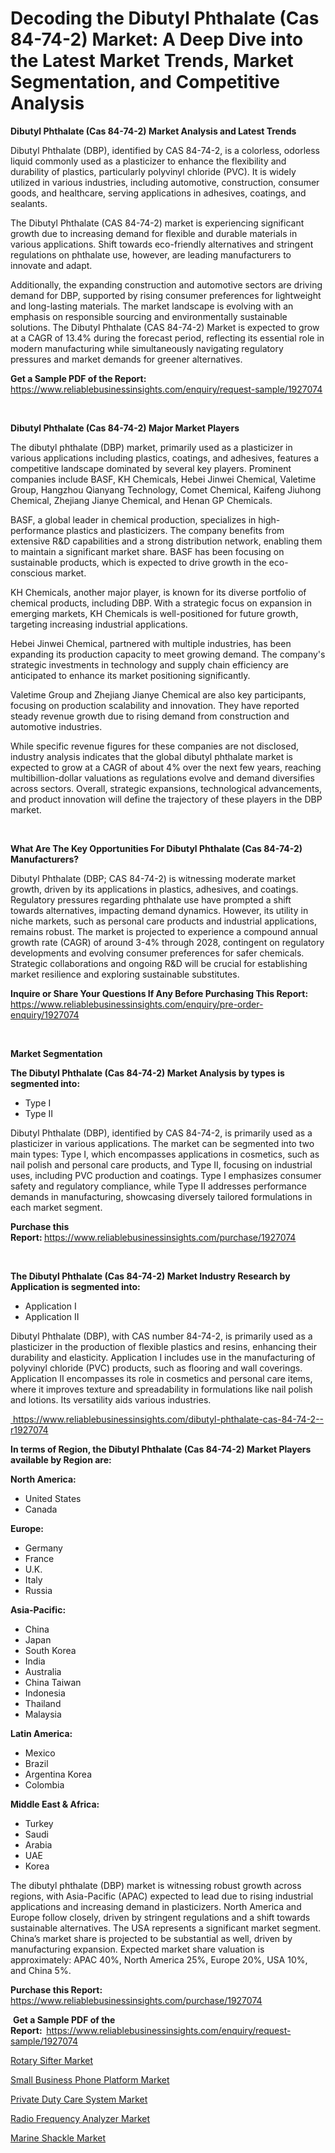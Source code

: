 <p><h1>Decoding the Dibutyl Phthalate (Cas 84-74-2) Market: A Deep Dive into the Latest Market Trends, Market Segmentation, and Competitive Analysis</h1></p><p><strong>Dibutyl Phthalate (Cas 84-74-2) Market Analysis and Latest Trends</strong></p>
<p><p>Dibutyl Phthalate (DBP), identified by CAS 84-74-2, is a colorless, odorless liquid commonly used as a plasticizer to enhance the flexibility and durability of plastics, particularly polyvinyl chloride (PVC). It is widely utilized in various industries, including automotive, construction, consumer goods, and healthcare, serving applications in adhesives, coatings, and sealants.</p><p>The Dibutyl Phthalate (CAS 84-74-2) market is experiencing significant growth due to increasing demand for flexible and durable materials in various applications. Shift towards eco-friendly alternatives and stringent regulations on phthalate use, however, are leading manufacturers to innovate and adapt. </p><p>Additionally, the expanding construction and automotive sectors are driving demand for DBP, supported by rising consumer preferences for lightweight and long-lasting materials. The market landscape is evolving with an emphasis on responsible sourcing and environmentally sustainable solutions. The Dibutyl Phthalate (CAS 84-74-2) Market is expected to grow at a CAGR of 13.4% during the forecast period, reflecting its essential role in modern manufacturing while simultaneously navigating regulatory pressures and market demands for greener alternatives.</p></p>
<p><strong>Get a Sample PDF of the Report:&nbsp;</strong> <a href="https://www.reliablebusinessinsights.com/enquiry/request-sample/1927074?utm_campaign=60&utm_medium=2&utm_source=Github&utm_content=ia&utm_term=25102024&utm_id=dibutyl-phthalate-cas-84-74-2">https://www.reliablebusinessinsights.com/enquiry/request-sample/1927074</a></p>
<p>&nbsp;</p>
<p><strong>Dibutyl Phthalate (Cas 84-74-2) Major Market Players</strong></p>
<p><p>The dibutyl phthalate (DBP) market, primarily used as a plasticizer in various applications including plastics, coatings, and adhesives, features a competitive landscape dominated by several key players. Prominent companies include BASF, KH Chemicals, Hebei Jinwei Chemical, Valetime Group, Hangzhou Qianyang Technology, Comet Chemical, Kaifeng Jiuhong Chemical, Zhejiang Jianye Chemical, and Henan GP Chemicals.</p><p>BASF, a global leader in chemical production, specializes in high-performance plastics and plasticizers. The company benefits from extensive R&D capabilities and a strong distribution network, enabling them to maintain a significant market share. BASF has been focusing on sustainable products, which is expected to drive growth in the eco-conscious market.</p><p>KH Chemicals, another major player, is known for its diverse portfolio of chemical products, including DBP. With a strategic focus on expansion in emerging markets, KH Chemicals is well-positioned for future growth, targeting increasing industrial applications.</p><p>Hebei Jinwei Chemical, partnered with multiple industries, has been expanding its production capacity to meet growing demand. The company's strategic investments in technology and supply chain efficiency are anticipated to enhance its market positioning significantly.</p><p>Valetime Group and Zhejiang Jianye Chemical are also key participants, focusing on production scalability and innovation. They have reported steady revenue growth due to rising demand from construction and automotive industries.</p><p>While specific revenue figures for these companies are not disclosed, industry analysis indicates that the global dibutyl phthalate market is expected to grow at a CAGR of about 4% over the next few years, reaching multibillion-dollar valuations as regulations evolve and demand diversifies across sectors. Overall, strategic expansions, technological advancements, and product innovation will define the trajectory of these players in the DBP market.</p></p>
<p>&nbsp;</p>
<p><strong>What Are The Key Opportunities For Dibutyl Phthalate (Cas 84-74-2) Manufacturers?</strong></p>
<p><p>Dibutyl Phthalate (DBP; CAS 84-74-2) is witnessing moderate market growth, driven by its applications in plastics, adhesives, and coatings. Regulatory pressures regarding phthalate use have prompted a shift towards alternatives, impacting demand dynamics. However, its utility in niche markets, such as personal care products and industrial applications, remains robust. The market is projected to experience a compound annual growth rate (CAGR) of around 3-4% through 2028, contingent on regulatory developments and evolving consumer preferences for safer chemicals. Strategic collaborations and ongoing R&D will be crucial for establishing market resilience and exploring sustainable substitutes.</p></p>
<p><strong>Inquire or Share Your Questions If Any Before Purchasing This Report:</strong> <a href="https://www.reliablebusinessinsights.com/enquiry/pre-order-enquiry/1927074?utm_campaign=60&utm_medium=2&utm_source=Github&utm_content=ia&utm_term=25102024&utm_id=dibutyl-phthalate-cas-84-74-2">https://www.reliablebusinessinsights.com/enquiry/pre-order-enquiry/1927074</a></p>
<p>&nbsp;</p>
<p><strong>Market Segmentation</strong></p>
<p><strong>The Dibutyl Phthalate (Cas 84-74-2) Market Analysis by types is segmented into:</strong></p>
<p><ul><li>Type I</li><li>Type II</li></ul></p>
<p><p>Dibutyl Phthalate (DBP), identified by CAS 84-74-2, is primarily used as a plasticizer in various applications. The market can be segmented into two main types: Type I, which encompasses applications in cosmetics, such as nail polish and personal care products, and Type II, focusing on industrial uses, including PVC production and coatings. Type I emphasizes consumer safety and regulatory compliance, while Type II addresses performance demands in manufacturing, showcasing diversely tailored formulations in each market segment.</p></p>
<p><strong>Purchase this Report:&nbsp;</strong><a href="https://www.reliablebusinessinsights.com/purchase/1927074?utm_campaign=60&utm_medium=2&utm_source=Github&utm_content=ia&utm_term=25102024&utm_id=dibutyl-phthalate-cas-84-74-2">https://www.reliablebusinessinsights.com/purchase/1927074</a></p>
<p>&nbsp;</p>
<p><strong>The Dibutyl Phthalate (Cas 84-74-2) Market Industry Research by Application is segmented into:</strong></p>
<p><ul><li>Application I</li><li>Application II</li></ul></p>
<p><p>Dibutyl Phthalate (DBP), with CAS number 84-74-2, is primarily used as a plasticizer in the production of flexible plastics and resins, enhancing their durability and elasticity. Application I includes use in the manufacturing of polyvinyl chloride (PVC) products, such as flooring and wall coverings. Application II encompasses its role in cosmetics and personal care items, where it improves texture and spreadability in formulations like nail polish and lotions. Its versatility aids various industries.</p></p>
<p><a href="https://www.reliablebusinessinsights.com/dibutyl-phthalate-cas-84-74-2--r1927074?utm_campaign=60&utm_medium=2&utm_source=Github&utm_content=ia&utm_term=25102024&utm_id=dibutyl-phthalate-cas-84-74-2">&nbsp;https://www.reliablebusinessinsights.com/dibutyl-phthalate-cas-84-74-2--r1927074</a></p>
<p><strong>In terms of Region, the Dibutyl Phthalate (Cas 84-74-2) Market Players available by Region are:</strong></p>
<p>
    <p> <strong> North America: </strong>
        <ul>
            <li>United States</li>
            <li>Canada</li>
        </ul>
        </p> 
    <p> <strong> Europe: </strong>
        <ul>
            <li>Germany</li>
            <li>France</li>
            <li>U.K.</li>
            <li>Italy</li>
            <li>Russia</li>
        </ul>
        </p> 
    <p> <strong> Asia-Pacific: </strong>
        <ul>
            <li>China</li>
            <li>Japan</li>
            <li>South Korea</li>
            <li>India</li>
            <li>Australia</li>
            <li>China Taiwan</li>
            <li>Indonesia</li>
            <li>Thailand</li>
            <li>Malaysia</li>
        </ul>
        </p> 
    <p> <strong> Latin America: </strong>
        <ul>
            <li>Mexico</li>
            <li>Brazil</li>
            <li>Argentina Korea</li>
            <li>Colombia</li>
        </ul>
        </p> 
    <p> <strong> Middle East & Africa: </strong>
        <ul>
            <li>Turkey</li>
            <li>Saudi</li>
            <li>Arabia</li>
            <li>UAE</li>
            <li>Korea</li>
        </ul>
    </p>
    </p>
<p><p>The dibutyl phthalate (DBP) market is witnessing robust growth across regions, with Asia-Pacific (APAC) expected to lead due to rising industrial applications and increasing demand in plasticizers. North America and Europe follow closely, driven by stringent regulations and a shift towards sustainable alternatives. The USA represents a significant market segment. China’s market share is projected to be substantial as well, driven by manufacturing expansion. Expected market share valuation is approximately: APAC 40%, North America 25%, Europe 20%, USA 10%, and China 5%.</p></p>
<p><strong>Purchase this Report: </strong><a href="https://www.reliablebusinessinsights.com/purchase/1927074?utm_campaign=60&utm_medium=2&utm_source=Github&utm_content=ia&utm_term=25102024&utm_id=dibutyl-phthalate-cas-84-74-2">https://www.reliablebusinessinsights.com/purchase/1927074</a></p>
<p>&nbsp;<strong>Get a Sample PDF of the Report:&nbsp;&nbsp;</strong><a href="https://www.reliablebusinessinsights.com/enquiry/request-sample/1927074?utm_campaign=60&utm_medium=2&utm_source=Github&utm_content=ia&utm_term=25102024&utm_id=dibutyl-phthalate-cas-84-74-2">https://www.reliablebusinessinsights.com/enquiry/request-sample/1927074</a></p>
<p><strong></strong></p>
<p><p><a href="https://issuu.com/reportprime-2/docs/rotary-sifter-market-size-2030.pptx_8d00869bc961bc?utm_campaign=60&utm_medium=2&utm_source=Github&utm_content=ia&utm_term=25102024&utm_id=dibutyl-phthalate-cas-84-74-2">Rotary Sifter Market</a></p><p><a href="https://www.linkedin.com/pulse/small-business-phone-platform-market-research-report-2024-wxinf?utm_campaign=60&utm_medium=2&utm_source=Github&utm_content=ia&utm_term=25102024&utm_id=dibutyl-phthalate-cas-84-74-2">Small Business Phone Platform Market</a></p><p><a href="https://www.linkedin.com/pulse/navigating-private-duty-care-system-market-expert-analysis-ndktf?utm_campaign=60&utm_medium=2&utm_source=Github&utm_content=ia&utm_term=25102024&utm_id=dibutyl-phthalate-cas-84-74-2">Private Duty Care System Market</a></p><p><a href="https://github.com/darientvns/Market-Research-Report-List-1/blob/main/radio-frequency-analyzer-market.md?utm_campaign=60&utm_medium=2&utm_source=Github&utm_content=ia&utm_term=25102024&utm_id=dibutyl-phthalate-cas-84-74-2">Radio Frequency Analyzer Market</a></p><p><a href="https://issuu.com/reportprime-2/docs/marine-shackle-market-size-2030.ppt_07922d30c26c69?utm_campaign=60&utm_medium=2&utm_source=Github&utm_content=ia&utm_term=25102024&utm_id=dibutyl-phthalate-cas-84-74-2">Marine Shackle Market</a></p></p>